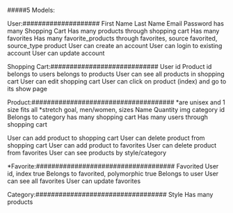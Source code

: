 #####5 Models:

User:####################
First Name
Last Name
Email
Password
has many Shopping Cart
Has many products through shopping cart
Has many favorites
Has many favorite_products through favorites, source favorited, source_type product
User can create an account
User can login to existing account
User can update account


Shopping Cart:############################
User id
Product id
belongs to users
belongs to products 
User can see all products in shopping cart
User can edit shopping cart
User can click on product (index) and go to its show page


Product:#####################################
*are unisex and 1 size fits all 
*stretch goal, men/women, sizes
Name
Quantity
img
category id
Belongs to category
has many shopping cart
Has many users through shopping cart
<!-- User can see all products -->
<!-- User can click on individual product -->
User can add product to shopping cart
User can delete product from shopping cart
User can add product to favorites
User can delete product from favorites
User can see products by style/category

*Favorite:####################################
Favorited
User id, index true
Belongs to favorited, polymorphic true
Belongs to user
User can see all favorites
User can update favorites


Category:##################################
Style
Has many products
